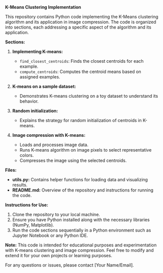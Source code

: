 **K-Means Clustering Implementation**

This repository contains Python code implementing the K-Means clustering algorithm and its application in image compression. The code is organized into sections, each addressing a specific aspect of the algorithm and its application.

**Sections:**

1. **Implementing K-means:**
    - `find_closest_centroids`: Finds the closest centroids for each example.
    - `compute_centroids`: Computes the centroid means based on assigned examples.

2. **K-means on a sample dataset:**
    - Demonstrates K-means clustering on a toy dataset to understand its behavior.

3. **Random initialization:**
    - Explains the strategy for random initialization of centroids in K-means.

4. **Image compression with K-means:**
    - Loads and processes image data.
    - Runs K-means algorithm on image pixels to select representative colors.
    - Compresses the image using the selected centroids.

**Files:**

- **utils.py:** Contains helper functions for loading data and visualizing results.
- **README.md:** Overview of the repository and instructions for running the code.

**Instructions for Use:**

1. Clone the repository to your local machine.
2. Ensure you have Python installed along with the necessary libraries (NumPy, Matplotlib).
3. Run the code sections sequentially in a Python environment such as Jupyter Notebook or any Python IDE.

**Note:** This code is intended for educational purposes and experimentation with K-means clustering and image compression. Feel free to modify and extend it for your own projects or learning purposes.

For any questions or issues, please contact [Your Name/Email].

